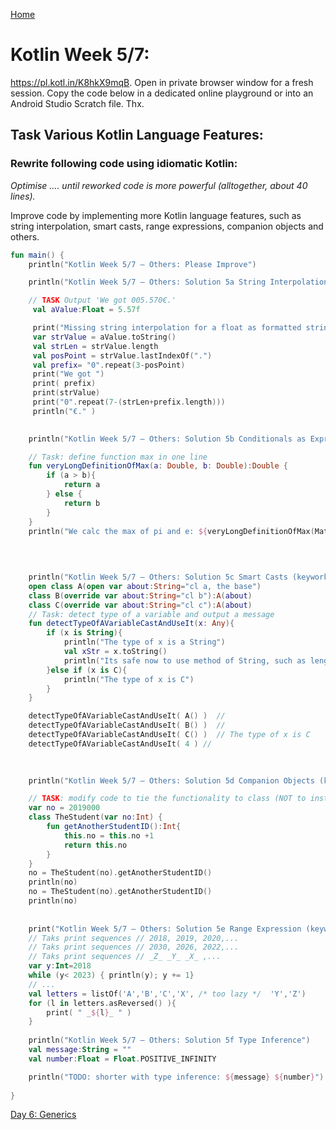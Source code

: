[Home](./README-KotlinWeek.md)

# Kotlin Week 5/7:

<https://pl.kotl.in/K8hkX9mqB>. Open in private browser window for a fresh session. Copy the code below in a dedicated online playground or into an Android Studio Scratch file. Thx.

## Task **Various Kotlin Language Features**:

### Rewrite following code using idiomatic Kotlin:

*Optimise .... until reworked code is more powerful (alltogether, about 40 lines).*

Improve code by implementing more Kotlin language features, such as string interpolation, smart casts, range expressions, companion objects and others.

```kotlin
fun main() {
    println("Kotlin Week 5/7 – Others: Please Improve")

    println("Kotlin Week 5/7 – Others: Solution 5a String Interpolation")

    // TASK Output 'We got 005.570€.'
	 val aValue:Float = 5.57f

	 print("Missing string interpolation for a float as formatted string: ")
	 var strValue = aValue.toString()
	 val strLen = strValue.length
	 val posPoint = strValue.lastIndexOf(".")
	 val prefix= "0".repeat(3-posPoint)
	 print("We got ")
	 print( prefix)
	 print(strValue)
	 print("0".repeat(7-(strLen+prefix.length)))
	 println("€." )
    

    println("Kotlin Week 5/7 – Others: Solution 5b Conditionals as Expression")

    // Task: define function max in one line
    fun veryLongDefinitionOfMax(a: Double, b: Double):Double {
        if (a > b){
            return a
        } else {
            return b
        }
    }
    println("We calc the max of pi and e: ${veryLongDefinitionOfMax(Math.PI,Math.E)}")

    
    
    
    println("Kotlin Week 5/7 – Others: Solution 5c Smart Casts (keyworkds is, as, if, when)")
    open class A(open var about:String="cl a, the base")
    class B(override var about:String="cl b"):A(about)
    class C(override var about:String="cl c"):A(about)
    // Task: detect type of a variable and output a message
    fun detectTypeOfAVariableCastAndUseIt(x: Any){
        if (x is String){
            println("The type of x is a String")
            val xStr = x.toString()
            println("Its safe now to use method of String, such as length: ${xStr.length}")
        }else if (x is C){
            println("The type of x is C")
        }
    }

    detectTypeOfAVariableCastAndUseIt( A() )  //
    detectTypeOfAVariableCastAndUseIt( B() )  //
    detectTypeOfAVariableCastAndUseIt( C() )  // The type of x is C
    detectTypeOfAVariableCastAndUseIt( 4 ) //

    
    
    println("Kotlin Week 5/7 – Others: Solution 5d Companion Objects (keywords: companion object) ")

    // TASK: modify code to tie the functionality to class (NOT to instance) (compare Java "static" keyword):
    var no = 2019000
    class TheStudent(var no:Int) {
        fun getAnotherStudentID():Int{
            this.no = this.no +1
            return this.no
        }
    }
    no = TheStudent(no).getAnotherStudentID()
    println(no)
    no = TheStudent(no).getAnotherStudentID()
    println(no)
    
    
    print("Kotlin Week 5/7 – Others: Solution 5e Range Expression (keywords: rangeTo, downTo, reversed,...)")
    // Taks print sequences // 2018, 2019, 2020,...
    // Taks print sequences // 2030, 2026, 2022,...
    // Taks print sequences // _Z_ _Y_ _X_ ,...
    var y:Int=2018
    while (y< 2023) { println(y); y += 1}
    // ...
    val letters = listOf('A','B','C','X', /* too lazy */  'Y','Z')
    for (l in letters.asReversed() ){
        print( " _${l}_ " )
    }
 
    println("Kotlin Week 5/7 – Others: Solution 5f Type Inference")
    val message:String = ""
    val number:Float = Float.POSITIVE_INFINITY

    println("TODO: shorter with type inference: ${message} ${number}")
 
}

```



[Day 6: Generics](./Day-6of7.md)